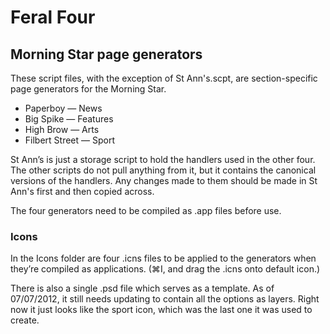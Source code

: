 # Feral Four

## Morning Star page generators

These script files, with the exception of St Ann's.scpt, are section-specific page generators for the Morning Star.

* Paperboy — News
* Big Spike — Features
* High Brow — Arts
* Filbert Street — Sport

St Ann’s is just a storage script to hold the handlers used in the other four. The other scripts do not pull anything from it, but it contains the canonical versions of the handlers. Any changes made to them should be made in St Ann's first and then copied across.

The four generators need to be compiled as .app files before use.

### Icons

In the Icons folder are four .icns files to be applied to the generators when they’re compiled as applications. (⌘I, and drag the .icns onto default icon.)

There is also a single .psd file which serves as a template. As of 07/07/2012, it still needs updating to contain all the options as layers. Right now it just looks like the sport icon, which was the last one it was used to create.